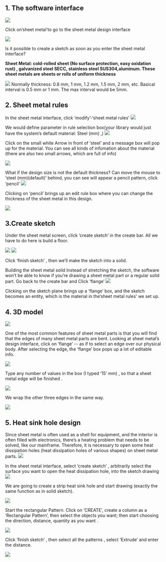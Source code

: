 ## 1. The software interface

![](https://gitlab.com/picbed/bed/uploads/6d341e5f57dc3b1c54ecd4da81446452/metalplate1.png)

Click on‘sheet metal’to go to the sheet metal design interface 

![](https://gitlab.com/picbed/bed/uploads/5f5e66048eb3d433f8af427d6abf4871/sheetmetal2.png)


Is it possible to create a sketch as soon as you enter the sheet metal interface? 

**Sheet Metal: cold-rolled sheet (No surface protection, easy oxidation rust) , galvanized steel SECC, stainless steel SUS304,aluminum. These sheet metals are sheets or rolls of uniform thickness**
 
![](https://gitlab.com/picbed/bed/uploads/892fa731ab6fd6764dae38fd279274be/sheetmetal3.png)
Normally thickness: 0.8 mm, 1 mm, 1.2 mm, 1.5 mm, 2 mm, etc. Basical interval  is  0.5 mm or 1 mm. The max interval would be 5mm.




## 2. Sheet metal rules
In the sheet metal interface, click ‘modify’-‘sheet metal rules’
![](https://gitlab.com/picbed/bed/uploads/34c62c366075bb5146877e57d4bd200e/sheetmetal4.png)

We would define parameter in rule selection box(your library would just have the system’s default material: Steel (mm) ,) 
![](https://gitlab.com/picbed/bed/uploads/c4283890fb22bc409b0892f34dee4d30/sheetmetal5.png)

Click on the small white Arrow in front of ‘steel’ and a message box will pop up for the material. You can see all kinds of infomation about the material (there are also two small arrows, which are full of info)

![](https://gitlab.com/picbed/bed/uploads/af314a35d7f270d6893738e48f4367b4/sheetmetal6.png)

What if the design size is not the default thickness? Can move the mouse to ‘steel (mm)(default)’ behind, you can see will appear a pencil pattern, click ‘pencil’
![](https://gitlab.com/picbed/bed/uploads/23c35bb469da197eae2876549ea09cd5/sheetmetal7.png)

Clicking on ‘pencil’ brings up an edit rule box where you can change the thickness of the sheet metal in this design.


 ![](https://gitlab.com/picbed/bed/uploads/25df31c71825c20bbe10d2afe746b112/sheetmetal8.png) 

## 3.Create sketch
Under the sheet metal screen, click ‘create sketch’ in the create bar. All we have to do here is build a floor.

![](https://gitlab.com/picbed/bed/uploads/707e24a0c9516d2f5fab79ec24139633/sheetmetal9.png)
![](https://gitlab.com/picbed/bed/uploads/2531c2ed3d8a427a4bb751d33a7309f9/sheetmetal10.png)


Click ‘finish sketch’ , then we’ll make the sketch into a solid.

Building the sheet metal solid
Instead of stretching the sketch, the software won’t be able to know
 if you’re drawing a sheet metal part or a regular solid part.
Go back to the create bar and Click ‘flange’
![](https://gitlab.com/picbed/bed/uploads/63ac91ecbbf76bf4e83b460b26af7add/sheetmetal11.png)



Clicking on the sketch plane brings up a ‘flange’ box, and the sketch becomes an entity, which is the material in the‘sheet metal rules’ we set up.


## 4. 3D model

![](https://gitlab.com/picbed/bed/uploads/d3033aeb66173174a9e483f124d37a0a/sheetmetal12.png)

One of the most common features of sheet metal parts is that you will find that the edges of many sheet metal parts are bent. 
Looking at sheet metal’s design interface, click on ‘flange’ -- as if to select an edge over our physical body. After selecting the edge, the ‘flange’ box pops up a lot of editable info.

![](https://gitlab.com/picbed/bed/uploads/645e691f509738bd7f2eb1cd81bae104/sheetmetal13.png)

Type any number of values in the box (I typed ‘15’ mm) , so that a sheet metal edge will be finished .


![](https://gitlab.com/picbed/bed/uploads/3807700d15540b8de026d5364657d506/sheetmetal14.png)



We wrap the other three edges in the same way. 

![](https://gitlab.com/picbed/bed/uploads/3323bb740e9c4a2939592055aa26562e/sheetmetal15.png)


## 5. Heat sink hole design
Since sheet metal is often used as a shell for equipment, and the interior is often filled with electronics, there’s a heating problem that needs to be solved, like our mainframe. 
Therefore, it is necessary to open some heat dissipation holes (heat dissipation holes of various shapes) on sheet metal parts.
  ![](https://gitlab.com/picbed/bed/uploads/3c4cc41966ecef2cb59850159834a9e0/sheetmetal16.png)


In the sheet metal interface, select ‘create sketch’ , arbitrarily select the surface you want to open the heat dissipation hole, into the sketch drawing
![](https://gitlab.com/picbed/bed/uploads/eae390a6f62636ea2e52644a8fdfa917/sheetmetal17.png)

We are going to create a strip heat sink hole and start drawing (exactly the same function as in solid sketch). 

![](https://gitlab.com/picbed/bed/uploads/d9f29b82f2016e27fbd5bbc69b0d7eed/sheetmetal18.png)


Start the rectangular Pattern. Click on ‘CREATE’, create a column as a ‘Rectangular Pattern’, then select the objects you want; then start choosing the direction, distance, quantity as you want .


![](https://gitlab.com/picbed/bed/uploads/35a835fdfe9388297ead88d15671c164/sheetmetal19.png)

Click ‘finish sketch’ , then select all the patterns , select ‘Extrude’ and enter the distance. 

![](https://gitlab.com/picbed/bed/uploads/2815a2bc3a01f772d3ff205b025081c3/sheetmetal21.png)


